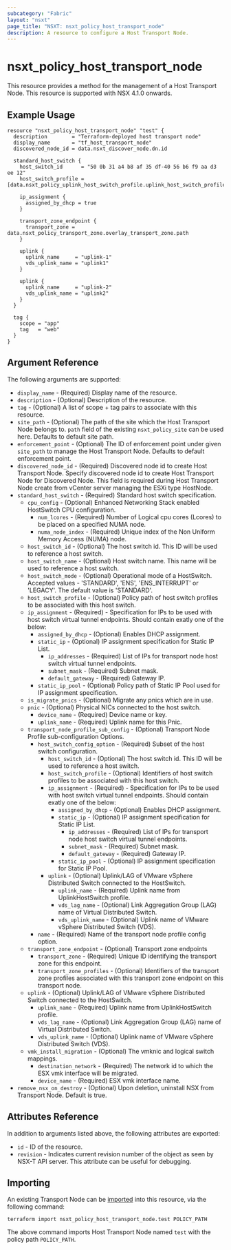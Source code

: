 ```yaml
---
subcategory: "Fabric"
layout: "nsxt"
page_title: "NSXT: nsxt_policy_host_transport_node"
description: A resource to configure a Host Transport Node.
---
```


# nsxt_policy_host_transport_node

This resource provides a method for the management of a Host Transport Node.
This resource is supported with NSX 4.1.0 onwards.

## Example Usage

```hcl
resource "nsxt_policy_host_transport_node" "test" {
  description        = "Terraform-deployed host transport node"
  display_name       = "tf_host_transport_node"
  discovered_node_id = data.nsxt_discover_node.dn.id

  standard_host_switch {
    host_switch_id      = "50 0b 31 a4 b8 af 35 df-40 56 b6 f9 aa d3 ee 12"
    host_switch_profile = [data.nsxt_policy_uplink_host_switch_profile.uplink_host_switch_profile.path]

    ip_assignment {
      assigned_by_dhcp = true
    }

    transport_zone_endpoint {
      transport_zone = data.nsxt_policy_transport_zone.overlay_transport_zone.path
    }

    uplink {
      uplink_name     = "uplink-1"
      vds_uplink_name = "uplink1"
    }

    uplink {
      uplink_name     = "uplink-2"
      vds_uplink_name = "uplink2"
    }
  }

  tag {
    scope = "app"
    tag   = "web"
  }
}
```

## Argument Reference

The following arguments are supported:

* `display_name` - (Required) Display name of the resource.
* `description` - (Optional) Description of the resource.
* `tag` - (Optional) A list of scope + tag pairs to associate with this resource.
* `site_path` - (Optional) The path of the site which the Host Transport Node belongs to. `path` field of the existing `nsxt_policy_site` can be used here. Defaults to default site path.
* `enforcement_point` - (Optional) The ID of enforcement point under given `site_path` to manage the Host Transport Node. Defaults to default enforcement point.
* `discovered_node_id` - (Required)  Discovered node id to create Host Transport Node. Specify discovered node id to create Host Transport Node for Discovered Node. This field is required during Host Transport Node create from vCenter server managing the ESXi type HostNode.
* `standard_host_switch` - (Required) Standard host switch specification.
  * `cpu_config` - (Optional) Enhanced Networking Stack enabled HostSwitch CPU configuration.
    * `num_lcores` - (Required) Number of Logical cpu cores (Lcores) to be placed on a specified NUMA node.
    * `numa_node_index` - (Required) Unique index of the Non Uniform Memory Access (NUMA) node.
  * `host_switch_id` - (Optional) The host switch id. This ID will be used to reference a host switch.
  * `host_switch_name` - (Optional) Host switch name. This name will be used to reference a host switch.
  * `host_switch_mode` - (Optional) Operational mode of a HostSwitch. Accepted values - 'STANDARD', 'ENS', 'ENS_INTERRUPT' or 'LEGACY'. The default value is 'STANDARD'.
  * `host_switch_profile` - (Optional) Policy path of host switch profiles to be associated with this host switch.
  * `ip_assignment` - (Required) - Specification for IPs to be used with host switch virtual tunnel endpoints. Should contain exatly one of the below:
    * `assigned_by_dhcp` - (Optional) Enables DHCP assignment.
    * `static_ip` - (Optional) IP assignment specification for Static IP List.
        * `ip_addresses` - (Required) List of IPs for transport node host switch virtual tunnel endpoints.
        * `subnet_mask` - (Required) Subnet mask.
        * `default_gateway` - (Required) Gateway IP.
    * `static_ip_pool` - (Optional) Policy path of Static IP Pool used for IP assignment specification.
  * `is_migrate_pnics` - (Optional) Migrate any pnics which are in use.
  * `pnic` - (Optional) Physical NICs connected to the host switch.
    * `device_name` - (Required) Device name or key.
    * `uplink_name` - (Required) Uplink name for this Pnic.
  * `transport_node_profile_sub_config` - (Optional) Transport Node Profile sub-configuration Options.
    * `host_switch_config_option` - (Required) Subset of the host switch configuration.
        * `host_switch_id` - (Optional) The host switch id. This ID will be used to reference a host switch.
        * `host_switch_profile` - (Optional) Identifiers of host switch profiles to be associated with this host switch.
        * `ip_assignment` - (Required) - Specification for IPs to be used with host switch virtual tunnel endpoints. Should contain exatly one of the below:
            * `assigned_by_dhcp` - (Optional) Enables DHCP assignment.
            * `static_ip` - (Optional) IP assignment specification for Static IP List.
                * `ip_addresses` - (Required) List of IPs for transport node host switch virtual tunnel endpoints.
                * `subnet_mask` - (Required) Subnet mask.
                * `default_gateway` - (Required) Gateway IP.
            * `static_ip_pool` - (Optional) IP assignment specification for Static IP Pool.
        * `uplink` - (Optional) Uplink/LAG of VMware vSphere Distributed Switch connected to the HostSwitch.
            * `uplink_name` - (Required) Uplink name from UplinkHostSwitch profile.
            * `vds_lag_name` - (Optional) Link Aggregation Group (LAG) name of Virtual Distributed Switch.
            * `vds_uplink_name` - (Optional) Uplink name of VMware vSphere Distributed Switch (VDS).
    * `name` - (Required) Name of the transport node profile config option.
  * `transport_zone_endpoint` - (Optional) Transport zone endpoints
    * `transport_zone` - (Required) Unique ID identifying the transport zone for this endpoint.
    * `transport_zone_profiles` - (Optional) Identifiers of the transport zone profiles associated with this transport zone endpoint on this transport node.
  * `uplink` - (Optional) Uplink/LAG of VMware vSphere Distributed Switch connected to the HostSwitch.
    * `uplink_name` - (Required) Uplink name from UplinkHostSwitch profile.
    * `vds_lag_name` - (Optional) Link Aggregation Group (LAG) name of Virtual Distributed Switch.
    * `vds_uplink_name` - (Optional) Uplink name of VMware vSphere Distributed Switch (VDS).
  * `vmk_install_migration` - (Optional) The vmknic and logical switch mappings.
    * `destination_network` - (Required) The network id to which the ESX vmk interface will be migrated.
    * `device_name` - (Required) ESX vmk interface name.
* `remove_nsx_on_destroy` - (Optional) Upon deletion, uninstall NSX from Transport Node. Default is true.

## Attributes Reference

In addition to arguments listed above, the following attributes are exported:

* `id` - ID of the resource.
* `revision` - Indicates current revision number of the object as seen by NSX-T API server. This attribute can be useful for debugging.

## Importing

An existing Transport Node can be [imported][docs-import] into this resource, via the following command:

[docs-import]: https://www.terraform.io/cli/import

```
terraform import nsxt_policy_host_transport_node.test POLICY_PATH
```
The above command imports Host Transport Node named `test` with the policy path `POLICY_PATH`.
